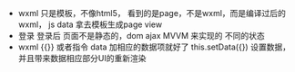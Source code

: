 - wxml 只是模板，不像html5，
看到的是page，不是wxml，而是编译过后的wxml，
js data 拿去模板生成page view
- 登录 登录后
 页面不是静态的，dom ajax 
 MVVM 来实现的 
 不同的状态
- wxml {{}} 或者指令 data 加相应的数据项就好了
  this.setData({}) 设置数据，并且带来数据相应部分UI的重新渲染